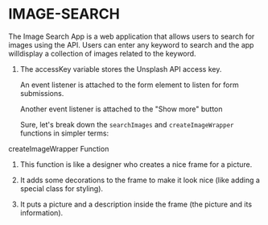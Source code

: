 # IMAGE-SEARCH

The Image Search App is a web application that allows users to search for images using the API.
Users can enter any keyword to search and the app willdisplay a collection of images related to the keyword.

1.  The accessKey variable stores the Unsplash API access key. 

    An event listener is attached to the form element to listen for form submissions. 
   
    Another event listener is attached to the "Show more" button

    Sure, let's break down the `searchImages` and `createImageWrapper` functions in simpler terms:

createImageWrapper Function

1. This function is like a designer who creates a nice frame for a picture.

2. It adds some decorations to the frame to make it look nice (like adding a special class for styling).

3. It puts a picture and a description inside the frame (the picture and its information).

